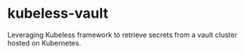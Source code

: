 # kubeless-vault
Leveraging Kubeless framework to retrieve secrets from a vault cluster hosted on Kubernetes.
